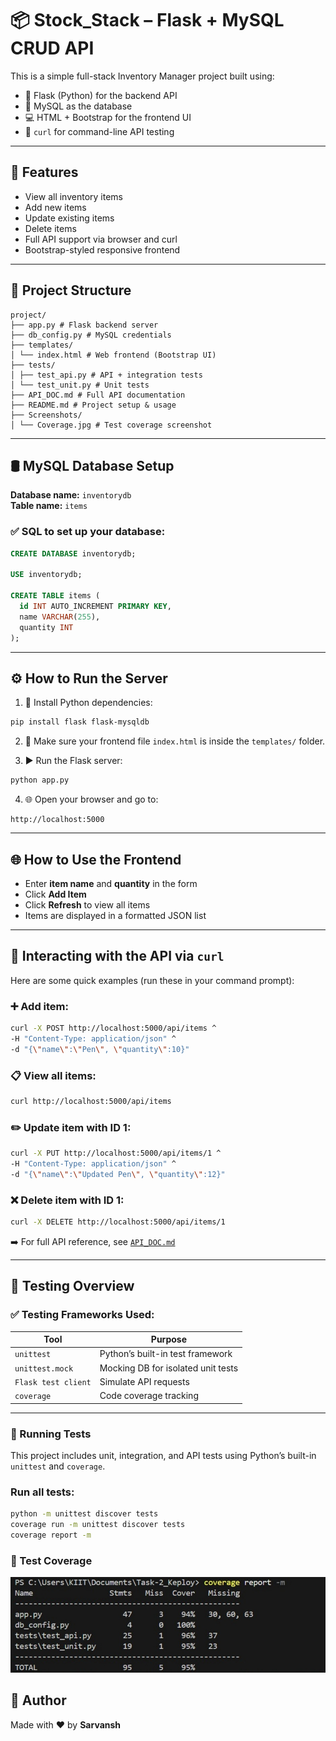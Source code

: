 # 📦 Stock_Stack – Flask + MySQL CRUD API

This is a simple full-stack Inventory Manager project built using:

- 🐍 Flask (Python) for the backend API
- 🐬 MySQL as the database
- 💻 HTML + Bootstrap for the frontend UI
- 🧪 `curl` for command-line API testing

---

## 🚀 Features

- View all inventory items
- Add new items
- Update existing items
- Delete items
- Full API support via browser and curl
- Bootstrap-styled responsive frontend

---

## 📁 Project Structure

```
project/
├── app.py # Flask backend server
├── db_config.py # MySQL credentials
├── templates/
│ └── index.html # Web frontend (Bootstrap UI)
├── tests/
│ ├── test_api.py # API + integration tests
│ └── test_unit.py # Unit tests
├── API_DOC.md # Full API documentation
├── README.md # Project setup & usage
├── Screenshots/
│ └── Coverage.jpg # Test coverage screenshot
```

---

## 🛢️ MySQL Database Setup

**Database name:** `inventorydb`  
**Table name:** `items`

### ✅ SQL to set up your database:

```sql
CREATE DATABASE inventorydb;

USE inventorydb;

CREATE TABLE items (
  id INT AUTO_INCREMENT PRIMARY KEY,
  name VARCHAR(255),
  quantity INT
);
```

---

## ⚙️ How to Run the Server

1. 🐍 Install Python dependencies:
```bash
pip install flask flask-mysqldb
```

2. 📁 Make sure your frontend file `index.html` is inside the `templates/` folder.

3. ▶️ Run the Flask server:
```bash
python app.py
```

4. 🌐 Open your browser and go to:
```
http://localhost:5000
```

---

## 🌐 How to Use the Frontend

- Enter **item name** and **quantity** in the form
- Click **Add Item**
- Click **Refresh** to view all items
- Items are displayed in a formatted JSON list

---

## 🧪 Interacting with the API via `curl`

Here are some quick examples (run these in your command prompt):

### ➕ Add item:
```bash
curl -X POST http://localhost:5000/api/items ^
-H "Content-Type: application/json" ^
-d "{\"name\":\"Pen\", \"quantity\":10}"
```

### 📋 View all items:
```bash
curl http://localhost:5000/api/items
```

### ✏️ Update item with ID 1:
```bash
curl -X PUT http://localhost:5000/api/items/1 ^
-H "Content-Type: application/json" ^
-d "{\"name\":\"Updated Pen\", \"quantity\":12}"
```

### ❌ Delete item with ID 1:
```bash
curl -X DELETE http://localhost:5000/api/items/1
```

➡️ For full API reference, see [`API_DOC.md`](API_DOC.md)

---
## 🧪 Testing Overview

### ✅ Testing Frameworks Used:

| Tool                | Purpose                             |
|---------------------|-------------------------------------|
| `unittest`          | Python’s built-in test framework    |
| `unittest.mock`     | Mocking DB for isolated unit tests  |
| `Flask test client` | Simulate API requests               |
| `coverage`          | Code coverage tracking              |

---
### 🧪 Running Tests

This project includes unit, integration, and API tests using Python’s built-in `unittest` and `coverage`.

### Run all tests:
```bash
python -m unittest discover tests
coverage run -m unittest discover tests
coverage report -m


```
### 🧪 Test Coverage

![Test Coverage](Screenshots/Coverage.jpg)


## 👤 Author

Made with ❤️ by **Sarvansh**
